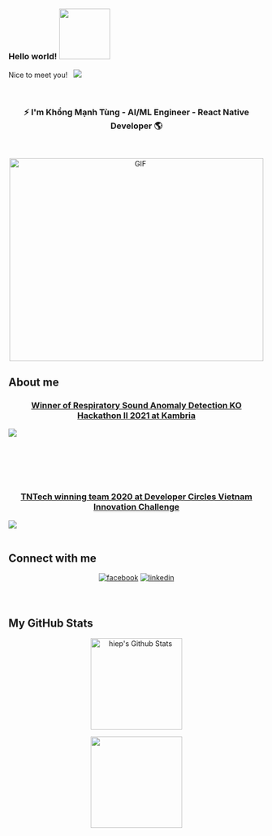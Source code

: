 ### Hello world! <img src="https://media2.giphy.com/media/Wj7lNjMNDxSmc/giphy.gif?cid=ecf05e47m0knl5dx9e5awx1kl66rgh1b4ubfo4le4rnx9tuq&rid=giphy.gif&ct=g" width="100px">
Nice to meet you! &nbsp; ![](https://visitor-badge.glitch.me/badge?page_id=manhtung001.manhtung001)  

<br />
 
### <div align="center">⚡ I'm Khổng Mạnh Tùng - AI/ML Engineer - React Native Developer 🌎</div>

<br/>


<p align="center"><img align="center" alt="GIF" src="https://media1.giphy.com/media/iPj5oRtJzQGxwzuCKV/giphy.gif?cid=ecf05e47k1h5goou0qj495z3d91u006pvuyjljbh12vbx95t&rid=giphy.gif&ct=g" width="500" height="400" /></p>

## About me
###  <div align="center"> <a href="https://www.facebook.com/KambriaNetwork/posts/889369005090505" target="_blank">Winner of Respiratory Sound Anomaly Detection KO Hackathon II 2021 at Kambria</a> </div>
<a href="https://www.facebook.com/KambriaNetwork/posts/889369005090505">
<img align="center" src="https://scontent.fhan3-3.fna.fbcdn.net/v/t39.30808-6/271600000_889368905090515_3893341209363060570_n.jpg?_nc_cat=108&ccb=1-5&_nc_sid=730e14&_nc_ohc=YPJsHFCGXVAAX_Lj5zA&_nc_ht=scontent.fhan3-3.fna&oh=00_AT_BompwUUpLOh9Gwvk35O2FE1JvgzbIiMlWMi4JFJb55Q&oe=61E98B8B" />
</a>

<br/>
<br/>
<br/>
<br/>
<br/>
<br/>

###  <div align="center"> <a href="https://www.facebook.com/DevCVNInnovationChallenge/posts/3429960767101787" target="_blank">TNTech winning team 2020 at Developer Circles Vietnam Innovation Challenge</a></div>
<a href="https://www.facebook.com/DevCVNInnovationChallenge/posts/3429960767101787">
<img align="center" src="https://scontent.fhan5-3.fna.fbcdn.net/v/t1.6435-9/129370832_2736490476603604_2157045739373059210_n.jpg?_nc_cat=106&ccb=1-5&_nc_sid=8bfeb9&_nc_ohc=WvgMyUhvy2EAX8QRlpl&tn=jBw6vsVTVzKezUI9&_nc_ht=scontent.fhan5-3.fna&oh=00_AT-FfZ6Mt-DeZHRMLoj4V-wA2zLG37z5n96vgXdhxSfyig&oe=62091649" />
</a> 
<br/>

<br />

## Connect with me 
<div align="center">  
<a href="https://www.facebook.com/manhtung001" target="_blank"><img src=https://img.shields.io/badge/facebook-%232E87FB.svg?&style=for-the-badge&logo=facebook&logoColor=white alt=facebook style="margin-bottom: 5px;" /></a>
<a href="https://www.linkedin.com/in/tungkm" target="_blank"><img src=https://img.shields.io/badge/linkedin-%231E77B5.svg?&style=for-the-badge&logo=linkedin&logoColor=white alt=linkedin style="margin-bottom: 5px;" /></a>

</div>
  
<br /> 
  

</br>

## My GitHub Stats
 
<p align="center"><img height="180em" src="https://github-readme-stats.vercel.app/api?username=manhtung001&include_all_commits=true&count_private=true&show_icons=true&line_height=20&title_color=7A7ADB&icon_color=2234AE&text_color=D3D3D3&bg_color=0,000000,130F40" alt="hiep's Github Stats"></p>
<p align="center"><img height="180em" src="https://github-readme-stats.vercel.app/api/top-langs/?username=manhtung001&exclude_repo=KNN-Image Classification&show_icons=true&hide_border=true&layout=compact&langs_count=8"/>
</p>
